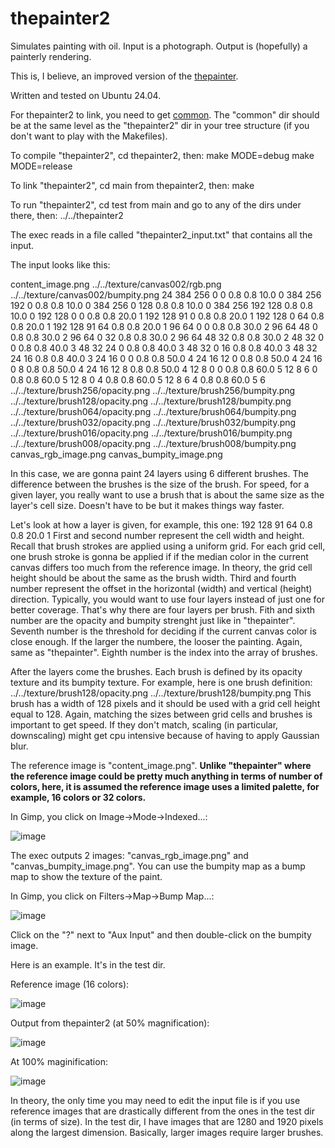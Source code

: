 # thepainter2

Simulates painting with oil. Input is a photograph. Output is (hopefully) a painterly rendering.

This is, I believe, an improved version of the [thepainter](https://github.com/ugocapeto/thepainter).

Written and tested on Ubuntu 24.04.

For thepainter2 to link, you need to get [common](https://github.com/ugocapeto/common). The "common" dir should be at the same level as the "thepainter2" dir in your tree structure (if you don't want to play with the Makefiles).

To compile "thepainter2", cd thepainter2, then:
make MODE=debug
make MODE=release

To link "thepainter2", cd main from thepainter2, then:
make

To run "thepainter2", cd test from main and go to any of the dirs under there, then:
../../thepainter2

The exec reads in a file called "thepainter2_input.txt" that contains all the input.

The input looks like this:

content_image.png
../../texture/canvas002/rgb.png
../../texture/canvas002/bumpity.png
24
384 256   0   0 0.8 0.8 10.0 0
384 256 192   0 0.8 0.8 10.0 0
384 256   0 128 0.8 0.8 10.0 0
384 256 192 128 0.8 0.8 10.0 0
192 128   0   0 0.8 0.8 20.0 1
192 128  91   0 0.8 0.8 20.0 1
192 128   0  64 0.8 0.8 20.0 1
192 128  91  64 0.8 0.8 20.0 1
 96  64   0   0 0.8 0.8 30.0 2
 96  64  48   0 0.8 0.8 30.0 2
 96  64   0  32 0.8 0.8 30.0 2
 96  64  48  32 0.8 0.8 30.0 2
 48  32   0   0 0.8 0.8 40.0 3
 48  32  24   0 0.8 0.8 40.0 3
 48  32   0  16 0.8 0.8 40.0 3
 48  32  24  16 0.8 0.8 40.0 3
 24  16   0   0 0.8 0.8 50.0 4
 24  16  12   0 0.8 0.8 50.0 4
 24  16   0   8 0.8 0.8 50.0 4
 24  16  12   8 0.8 0.8 50.0 4
 12   8   0   0 0.8 0.8 60.0 5
 12   8   6   0 0.8 0.8 60.0 5
 12   8   0   4 0.8 0.8 60.0 5
 12   8   6   4 0.8 0.8 60.0 5
6
../../texture/brush256/opacity.png
../../texture/brush256/bumpity.png
../../texture/brush128/opacity.png
../../texture/brush128/bumpity.png
../../texture/brush064/opacity.png
../../texture/brush064/bumpity.png
../../texture/brush032/opacity.png
../../texture/brush032/bumpity.png
../../texture/brush016/opacity.png
../../texture/brush016/bumpity.png
../../texture/brush008/opacity.png
../../texture/brush008/bumpity.png
canvas_rgb_image.png
canvas_bumpity_image.png

In this case, we are gonna paint 24 layers using 6 different brushes.
The difference between the brushes is the size of the brush. For speed, for a given layer, you really want to use a brush that is about the same size as the layer's cell size. Doesn't have to be but it makes things way faster.

Let's look at how a layer is given, for example, this one:
192 128  91  64 0.8 0.8 20.0 1
First and second number represent the cell width and height. Recall that brush strokes are applied using a uniform grid. For each grid cell, one brush stroke is gonna be applied if if the median color in the current canvas differs too much from the reference image. In theory, the grid cell height should be about the same as the brush width.
Third and fourth number represent the offset in the horizontal (width) and vertical (height) direction. Typically, you would want to use four layers instead of just one for better coverage. That's why there are four layers per brush.
Fith and sixth number are the opacity and bumpity strenght just like in "thepainter".
Seventh number is the threshold for deciding if the current canvas color is close enough. If the larger the numbere, the looser the painting. Again, same as "thepainter".
Eighth number is the index into the array of brushes.

After the layers come the brushes.
Each brush is defined by its opacity texture and its bumpity texture.
For example, here is one brush definition:
../../texture/brush128/opacity.png
../../texture/brush128/bumpity.png
This brush has a width of 128 pixels and it should be used with a grid cell height equal to 128. Again, matching the sizes between grid cells and brushes is important to get speed. If they don't match, scaling (in particular, downscaling) might get cpu intensive because of having to apply Gaussian blur.

The reference image is "content_image.png". **Unlike "thepainter" where the reference image could be pretty much anything in terms of number of colors, here, it is assumed the reference image uses a limited palette, for example, 16 colors or 32 colors.**

In Gimp, you click on Image->Mode->Indexed...:

![image](https://github.com/user-attachments/assets/ed226273-85f0-4628-b02a-27d8dd0781e2)

The exec outputs 2 images: "canvas_rgb_image.png" and "canvas_bumpity_image.png". You can use the bumpity map as a bump map to show the texture of the paint.

In Gimp, you click on Filters->Map->Bump Map...:

![image](https://github.com/user-attachments/assets/1bda6fd6-ca6c-43e5-89fe-a4b16283dda9)

Click on the "?" next to "Aux Input" and then double-click on the bumpity image.

Here is an example. It's in the test dir.

Reference image (16 colors):

![image](https://github.com/user-attachments/assets/ecbc2580-b99e-439a-8263-0a94c38a6d0e)

Output from thepainter2 (at 50% magnification):

![image](https://github.com/user-attachments/assets/0cdc0d6f-6568-4032-b82a-338def139e85)

At 100% maginification:

![image](https://github.com/user-attachments/assets/2a063cf2-bd27-4aae-8de8-176e1c545a13)

In theory, the only time you may need to edit the input file is if you use reference images that are drastically different from the ones in the test dir (in terms of size). In the test dir, I have images that are 1280 and 1920 pixels along the largest dimension. Basically, larger images require larger brushes.



